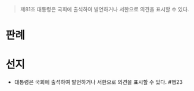 > 제81조
> 대통령은 국회에 출석하여 발언하거나 서한으로 의견을 표시할 수 있다.

# 판례
# 선지
- 대통령은 국회에 출석하여 발언하거나 서한으로 의견을 표시할 수 있다. #행23
